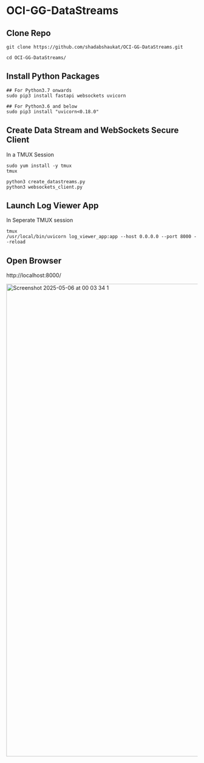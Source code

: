 # OCI-GG-DataStreams

## Clone Repo
```
git clone https://github.com/shadabshaukat/OCI-GG-DataStreams.git

cd OCI-GG-DataStreams/
```

## Install Python Packages
```
## For Python3.7 onwards
sudo pip3 install fastapi websockets uvicorn

## For Python3.6 and below
sudo pip3 install "uvicorn<0.18.0"
```

## Create Data Stream and WebSockets Secure Client
In a TMUX Session
```
sudo yum install -y tmux
tmux

python3 create_datastreams.py
python3 websockets_client.py
```

## Launch Log Viewer App
In Seperate TMUX session
```
tmux
/usr/local/bin/uvicorn log_viewer_app:app --host 0.0.0.0 --port 8000 --reload
```

## Open Browser
http://localhost:8000/

<img width="1242" alt="Screenshot 2025-05-06 at 00 03 34 1" src="https://github.com/user-attachments/assets/861fbc47-31d2-49e4-9765-e302ed862662" />

